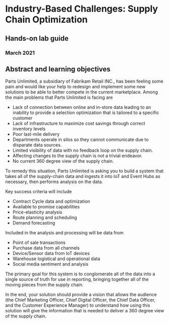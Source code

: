 # Industry-Based Challenges: Supply Chain Optimization  

## Hands-on lab guide  

### March 2021  

## Abstract and learning objectives

Parts Unlimited, a subsidiary of Fabrikam Retail INC., has been feeling some pain and would like your help to redesign and implement some new solutions to be able to better compete in the current marketplace.  Among the main problems that Parts Unlimited is facing are 

*   Lack of connection between online and in-store data leading to an inability to provide a selection optimization that is tailored to a specific customer
*   Lack of infrastructure to maximize cost savings through correct inventory levels
*   Poor last-mile delivery
*   Departments operate in silos so they cannot communicate due to disparate data sources.
*   Limited visibility of data with no feedback loop on the supply chain.
*   Affecting changes to the supply chain is not a trivial endeavor. 
*   No current 360 degree view of the supply chain. 

To remedy this situation, Parts Unlimited is asking you to build a system that takes all of the supply-chain data and ingests it into IoT and Event Hubs as necessary, then performs analysis on the data.

Key success criteria will include 

*   Contract Cycle data and optimization
*   Available to promise capabilities
*   Price-elasticity analysis
*   Route planning and scheduling
*   Demand forecasting

Included in the analysis and processing will be data from 
*   Point of sale transactions
*   Purchase data from all channels
*   Device/Sensor data from IoT devices
*   Warehouse logistical and operational data
*   Social media sentiment and analysis

The primary goal for this system is to conglomerate all of the data into a single source of truth for use in reporting, bringing together all of the moving pieces from the supply chain.  

In the end, your solution should provide a vision that allows the audience (the Chief Marketing Officer, Chief Digital Officer, the Chief Data Officer, and the Customer Experience Manager) to understand how using this solution will give the information that is needed to deliver a 360 degree view of the supply chain.

